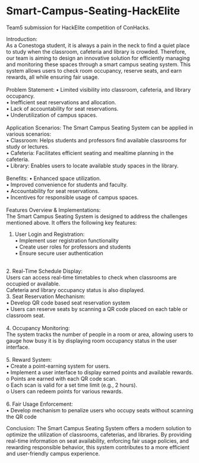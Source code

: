 # Smart-Campus-Seating-HackElite
Team5 submission for HackElite competition of ConHacks.<br>

Introduction:
<br>
As a Conestoga student, it is always a pain in the neck to find a quiet place to study when the classroom, cafeteria and library is crowded. Therefore, our team is aiming to design an innovative solution for efficiently managing and monitoring these spaces through a smart campus seating system. This system allows users to check room occupancy, reserve seats, and earn rewards, all while ensuring fair usage.<br>
<br>
Problem Statement:
•	Limited visibility into classroom, cafeteria, and library occupancy.<br>
•	Inefficient seat reservations and allocation.<br>
•	Lack of accountability for seat reservations.<br>
•	Underutilization of campus spaces.<br>
<br>
Application Scenarios:
The Smart Campus Seating System can be applied in various scenarios:<br>
•	Classroom: Helps students and professors find available classrooms for study or lectures.<br>
•	Cafeteria: Facilitates efficient seating and mealtime planning in the cafeteria.<br>
•	Library: Enables users to locate available study spaces in the library.<br>
<br>
Benefits:
•	Enhanced space utilization.<br>
•	Improved convenience for students and faculty.<br>
•	Accountability for seat reservations.<br>
•	Incentives for responsible usage of campus spaces.<br>
<br>
Features Overview & Implementations:<br>
The Smart Campus Seating System is designed to address the challenges mentioned above. It offers the following key features:<br>

1.	User Login and Registration:<br>
•	Implement user registration functionality<br>
•	Create user roles for professors and students<br>
•	Ensure secure user authentication<br>
<br>
2.	Real-Time Schedule Display:<br>
Users can access real-time timetables to check when classrooms are occupied or available.<br>
Cafeteria and library occupancy status is also displayed.<br>
3.	Seat Reservation Mechanism:<br>
•	Develop QR code based seat reservation system<br>
•	Users can reserve seats by scanning a QR code placed on each table or classroom seat.<br>
<br>
4.	Occupancy Monitoring:<br>
The system tracks the number of people in a room or area, allowing users to gauge how busy it is by displaying room occupancy status in the user interface.<br>
<br>
5.	Reward System:<br>
•	Create a point-earning system for users.<br>
•	Implement a user interface to display earned points and available rewards.<br>
o	Points are earned with each QR code scan.<br>
o	Each scan is valid for a set time limit (e.g., 2 hours).<br>
o	Users can redeem points for various rewards.<br>
<br>
6.	Fair Usage Enforcement:<br>
•	Develop mechanism to penalize users who occupy seats without scanning the QR code<br>


Conclusion:
The Smart Campus Seating System offers a modern solution to optimize the utilization of classrooms, cafeterias, and libraries. By providing real-time information on seat availability, enforcing fair usage policies, and rewarding responsible behavior, this system contributes to a more efficient and user-friendly campus experience.

